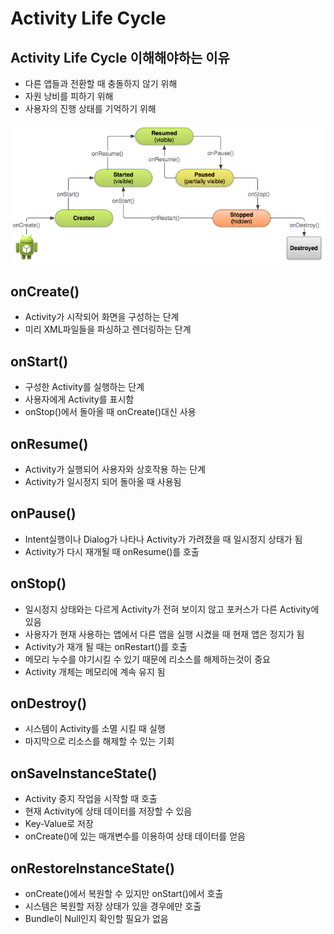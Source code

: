 ﻿# Activity Life Cycle

## Activity Life Cycle 이해해야하는 이유
* 다른 앱들과 전환할 때 충돌하지 않기 위해
* 자원 낭비를 피하기 위해
* 사용자의 진행 상태를 기억하기 위해

![ActivityLifeCycle](https://github.com/KimBoWoon/Android-Practice/blob/master/Activity%20Life%20Cycle/basic-lifecycle.png)

## onCreate()
* Activity가 시작되어 화면을 구성하는 단계
* 미리 XML파일들을 파싱하고 렌더링하는 단계

## onStart()
* 구성한 Activity를 실행하는 단계
* 사용자에게 Activity를 표시함
* onStop()에서 돌아올 때 onCreate()대신 사용

## onResume()
* Activity가 실행되어 사용자와 상호작용 하는 단계
* Activity가 일시정지 되어 돌아올 때 사용됨

## onPause()
* Intent실행이나 Dialog가 나타나 Activity가 가려졌을 때 일시정지 상태가 됨
* Activity가 다시 재개될 때 onResume()를 호출

## onStop()
* 일시정지 상태와는 다르게 Activity가 전혀 보이지 않고 포커스가 다른 Activity에 있음
* 사용자가 현재 사용하는 앱에서 다른 앱을 실행 시켰을 때 현재 앱은 정지가 됨
* Activity가 재개 될 때는 onRestart()를 호출
* 메모리 누수를 야기시킬 수 있기 때문에 리소스를 해제하는것이 중요
* Activity 개체는 메모리에 계속 유지 됨

## onDestroy()
* 시스템이 Activity를 소멸 시킬 때 실행
* 마지막으로 리소스를 해제할 수 있는 기회

## onSaveInstanceState()
* Activity 중지 작업을 시작할 때 호출
* 현재 Activity에 상태 데이터를 저장할 수 있음
* Key-Value로 저장
* onCreate()에 있는 매개변수를 이용하여 상태 데이터를 얻음

## onRestoreInstanceState()
* onCreate()에서 복원할 수 있지만 onStart()에서 호출
* 시스템은 복원할 저장 상태가 있을 경우에만 호출
* Bundle이 Null인지 확인할 필요가 없음